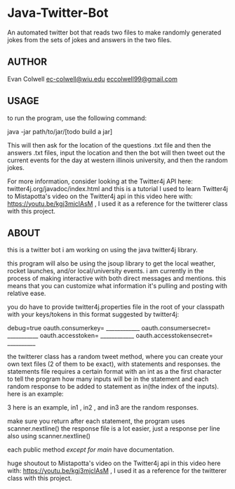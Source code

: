 # Java-Twitter-Bot
An automated twitter bot that reads two files to make randomly generated jokes from the sets of jokes and answers in the two files.

## AUTHOR
Evan Colwell
ec-colwell@wiu.edu
eccolwell99@gmail.com

## USAGE

to run the program, use the following command:

java -jar path/to/jar/[todo build a jar]

This will then ask for the location of the questions .txt file and then the answers .txt files, input the location and then the bot will then tweet out the current events for the day at western illinois university, and then the random jokes.

For more information, consider looking at the Twitter4j API here: twitter4j.org/javadoc/index.html  and this is a tutorial I used to learn Twitter4j to Mistapotta's video on the Twitter4j api in this video here with: https://youtu.be/kgj3mjclAsM , I used it as a reference for the twitterer class with this project. 

## ABOUT

this is a twitter bot i am working on using the java twitter4j library.

this program will also be using the jsoup library to get the local weather, rocket launches, and/or local/university events.
i am currently in the process of making interactive with both direct messages and mentions.
this means that you can customize what information it's pulling and posting with relative ease.

you do have to provide twitter4j.properties file in the root of your classpath with your keys/tokens in this format suggested by twitter4j:

debug=true
oauth.consumerkey= ____________
oauth.consumersecret= ___________
oauth.accesstoken= ____________
oauth.accesstokensecret= __________

the twitterer class has a random tweet method, where you can create your own text files (2 of them to be exact), with statements and responses. the statements file requires a certain format with an int as a the first character to tell the program how many inputs will be in the statement and each random response to be added to statement as in(the index of the inputs). here is an example:

3 here is an example, in1 , in2 , and in3 are the random responses.

make sure you return after each statement, the program uses scanner.nextline() 
the response file is a lot easier, just a response per line also using scanner.nextline()

each public method *except for main* have documentation.

huge shoutout to Mistapotta's video on the Twitter4j api in this video here with: https://youtu.be/kgj3mjclAsM ,  I used it as a reference for the twitterer class with this project.